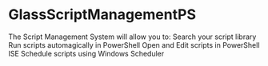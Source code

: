 GlassScriptManagementPS
=======================

The Script Management System will allow you to:
    Search your script library
    Run scripts automagically in PowerShell
    Open and Edit scripts in PowerShell ISE
    Schedule scripts using Windows Scheduler
